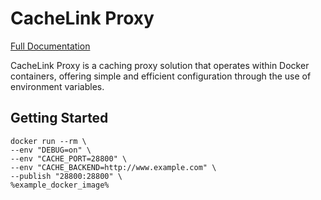 # CacheLink Proxy

[Full Documentation](https://24hoursmedia.github.io/docker-cachelink-proxy)

CacheLink Proxy is a caching proxy solution that operates within Docker containers, offering simple and efficient configuration through the use of environment variables.

## Getting Started

```
docker run --rm \
--env "DEBUG=on" \
--env "CACHE_PORT=28800" \
--env "CACHE_BACKEND=http://www.example.com" \
--publish "28800:28800" \
%example_docker_image%
```